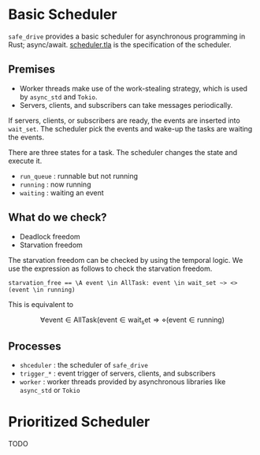 # Basic Scheduler

`safe_drive` provides a basic scheduler for asynchronous programming in Rust; async/await. [scheduler.tla](./scheduler.tla) is the specification of the scheduler.

## Premises

- Worker threads make use of the work-stealing strategy, which is used by `async_std` and `Tokio`.
- Servers, clients, and subscribers can take messages periodically.

If servers, clients, or subscribers are ready,
the events are inserted into `wait_set`.
The scheduler pick the events and wake-up the tasks are waiting the events.

There are three states for a task. The scheduler changes the state
and execute it.

- `run_queue` : runnable but not running
- `running` : now running
- `waiting` : waiting an event

## What do we check?

- Deadlock freedom
- Starvation freedom

The starvation freedom can be checked by using the temporal logic.
We use the expression as follows to check the starvation freedom.

```tla+
starvation_free == \A event \in AllTask: event \in wait_set ~> <>(event \in running)
```

This is equivalent to

$$
\forall \mathrm{event} \in \mathrm{AllTask}(\mathrm{event} \in \mathrm{wait_set} \Rightarrow \diamond(\mathrm{event} \in \mathrm{running})
$$


## Processes

- `shceduler` : the scheduler of `safe_drive`
- `trigger_*` : event trigger of servers, clients, and subscribers
- `worker` : worker threads provided by asynchronous libraries like `async_std` or `Tokio`

# Prioritized Scheduler

TODO